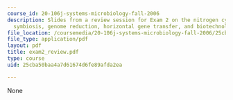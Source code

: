 ```yaml
---
course_id: 20-106j-systems-microbiology-fall-2006
description: Slides from a review session for Exam 2 on the nitrogen cycle, communities,
  symbiosis, genome reduction, horizontal gene transfer, and biotechnology.
file_location: /coursemedia/20-106j-systems-microbiology-fall-2006/25cba50baa4a7d61674d6fe89afda2ea_exam2_review.pdf
file_type: application/pdf
layout: pdf
title: exam2_review.pdf
type: course
uid: 25cba50baa4a7d61674d6fe89afda2ea

---
```

None